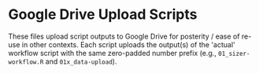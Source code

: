 # Google Drive Upload Scripts

These files upload script outputs to Google Drive for posterity / ease of re-use in other contexts. Each script uploads the output(s) of the 'actual' workflow script with the same zero-padded number prefix (e.g., `01_sizer-workflow.R` and `01x_data-upload`).
